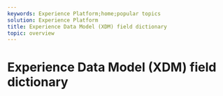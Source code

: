 ```yaml
---
keywords: Experience Platform;home;popular topics
solution: Experience Platform
title: Experience Data Model (XDM) field dictionary
topic: overview
---
```


# Experience Data Model (XDM) field dictionary
